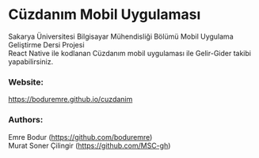 # Cüzdanım Mobil Uygulaması

Sakarya Üniversitesi Bilgisayar Mühendisliği Bölümü Mobil Uygulama Geliştirme Dersi Projesi<br />
React Native ile kodlanan Cüzdanım mobil uygulaması ile Gelir-Gider takibi yapabilirsiniz.<br />

### Website:
https://boduremre.github.io/cuzdanim<br />

### Authors:
Emre Bodur (https://github.com/boduremre)<br />
Murat Soner Çilingir (https://github.com/MSC-gh)<br />
